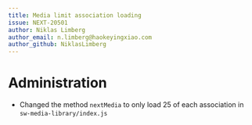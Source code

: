 ```yaml
---
title: Media limit association loading 
issue: NEXT-20501
author: Niklas Limberg
author_email: n.limberg@haokeyingxiao.com
author_github: NiklasLimberg
---
```

# Administration
* Changed the method `nextMedia` to only load 25 of each association in `sw-media-library/index.js`
